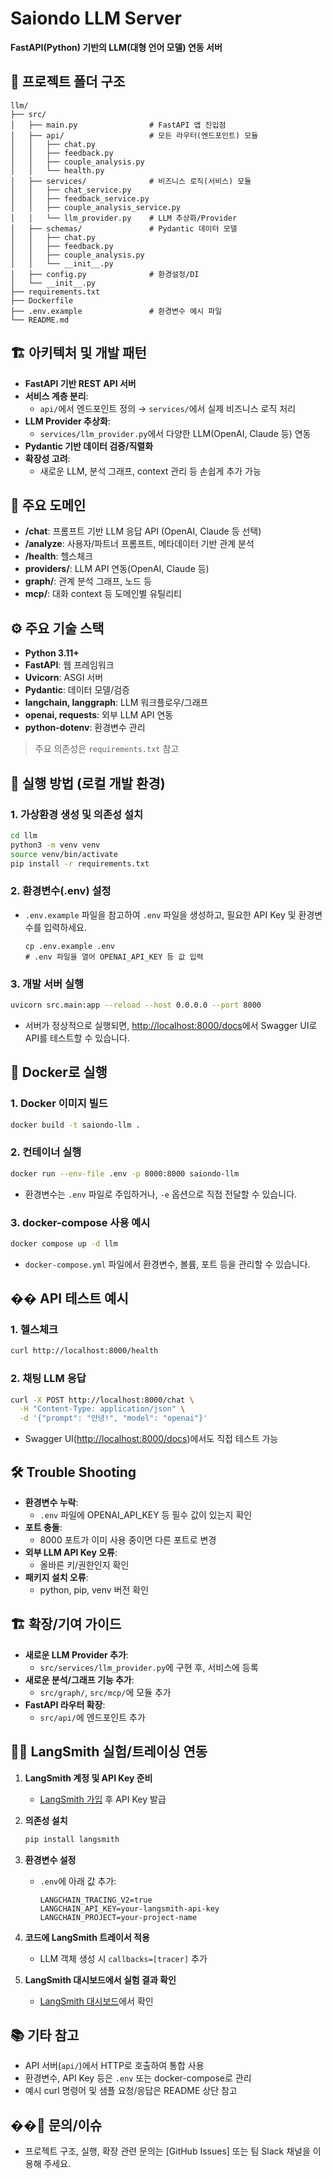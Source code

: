# Saiondo LLM Server

**FastAPI(Python) 기반의 LLM(대형 언어 모델) 연동 서버**

## 📁 프로젝트 폴더 구조

```
llm/
├── src/
│   ├── main.py                # FastAPI 앱 진입점
│   ├── api/                   # 모든 라우터(엔드포인트) 모듈
│   │   ├── chat.py
│   │   ├── feedback.py
│   │   ├── couple_analysis.py
│   │   └── health.py
│   ├── services/              # 비즈니스 로직(서비스) 모듈
│   │   ├── chat_service.py
│   │   ├── feedback_service.py
│   │   ├── couple_analysis_service.py
│   │   └── llm_provider.py    # LLM 추상화/Provider
│   ├── schemas/               # Pydantic 데이터 모델
│   │   ├── chat.py
│   │   ├── feedback.py
│   │   ├── couple_analysis.py
│   │   └── __init__.py
│   ├── config.py              # 환경설정/DI
│   └── __init__.py
├── requirements.txt
├── Dockerfile
├── .env.example               # 환경변수 예시 파일
└── README.md
```

## 🏗️ 아키텍처 및 개발 패턴

- **FastAPI 기반 REST API 서버**
- **서비스 계층 분리**:  
  - `api/`에서 엔드포인트 정의 → `services/`에서 실제 비즈니스 로직 처리
- **LLM Provider 추상화**:  
  - `services/llm_provider.py`에서 다양한 LLM(OpenAI, Claude 등) 연동
- **Pydantic 기반 데이터 검증/직렬화**
- **확장성 고려**:  
  - 새로운 LLM, 분석 그래프, context 관리 등 손쉽게 추가 가능

## 🧩 주요 도메인

- **/chat**: 프롬프트 기반 LLM 응답 API (OpenAI, Claude 등 선택)
- **/analyze**: 사용자/파트너 프롬프트, 메타데이터 기반 관계 분석
- **/health**: 헬스체크
- **providers/**: LLM API 연동(OpenAI, Claude 등)
- **graph/**: 관계 분석 그래프, 노드 등
- **mcp/**: 대화 context 등 도메인별 유틸리티

## ⚙️ 주요 기술 스택

- **Python 3.11+**
- **FastAPI**: 웹 프레임워크
- **Uvicorn**: ASGI 서버
- **Pydantic**: 데이터 모델/검증
- **langchain, langgraph**: LLM 워크플로우/그래프
- **openai, requests**: 외부 LLM API 연동
- **python-dotenv**: 환경변수 관리

> 주요 의존성은 `requirements.txt` 참고

## 🚀 실행 방법 (로컬 개발 환경)

### 1. **가상환경 생성 및 의존성 설치**

```sh
cd llm
python3 -m venv venv
source venv/bin/activate
pip install -r requirements.txt
```

### 2. **환경변수(.env) 설정**

- `.env.example` 파일을 참고하여 `.env` 파일을 생성하고, 필요한 API Key 및 환경변수를 입력하세요.
  ```
  cp .env.example .env
  # .env 파일을 열어 OPENAI_API_KEY 등 값 입력
  ```

### 3. **개발 서버 실행**

```sh
uvicorn src.main:app --reload --host 0.0.0.0 --port 8000
```
- 서버가 정상적으로 실행되면, [http://localhost:8000/docs](http://localhost:8000/docs)에서 Swagger UI로 API를 테스트할 수 있습니다.

## 🐳 Docker로 실행

### 1. **Docker 이미지 빌드**

```sh
docker build -t saiondo-llm .
```

### 2. **컨테이너 실행**

```sh
docker run --env-file .env -p 8000:8000 saiondo-llm
```

- 환경변수는 `.env` 파일로 주입하거나, `-e` 옵션으로 직접 전달할 수 있습니다.

### 3. **docker-compose 사용 예시**

```sh
docker compose up -d llm
```
- `docker-compose.yml` 파일에서 환경변수, 볼륨, 포트 등을 관리할 수 있습니다.

## �� API 테스트 예시

### 1. **헬스체크**

```sh
curl http://localhost:8000/health
```

### 2. **채팅 LLM 응답**

```sh
curl -X POST http://localhost:8000/chat \
  -H "Content-Type: application/json" \
  -d '{"prompt": "안녕!", "model": "openai"}'
```

- Swagger UI([http://localhost:8000/docs](http://localhost:8000/docs))에서도 직접 테스트 가능

## 🛠️ Trouble Shooting

- **환경변수 누락**:  
  - `.env` 파일에 OPENAI_API_KEY 등 필수 값이 있는지 확인
- **포트 충돌**:  
  - 8000 포트가 이미 사용 중이면 다른 포트로 변경
- **외부 LLM API Key 오류**:  
  - 올바른 키/권한인지 확인
- **패키지 설치 오류**:  
  - python, pip, venv 버전 확인

## 🏗️ 확장/기여 가이드

- **새로운 LLM Provider 추가**:  
  - `src/services/llm_provider.py`에 구현 후, 서비스에 등록
- **새로운 분석/그래프 기능 추가**:  
  - `src/graph/`, `src/mcp/`에 모듈 추가
- **FastAPI 라우터 확장**:  
  - `src/api/`에 엔드포인트 추가

## 🧑‍🔬 LangSmith 실험/트레이싱 연동

1. **LangSmith 계정 및 API Key 준비**  
   - [LangSmith 가입](https://smith.langchain.com/) 후 API Key 발급

2. **의존성 설치**  
   ```sh
   pip install langsmith
   ```

3. **환경변수 설정**  
   - `.env`에 아래 값 추가:
     ```
     LANGCHAIN_TRACING_V2=true
     LANGCHAIN_API_KEY=your-langsmith-api-key
     LANGCHAIN_PROJECT=your-project-name
     ```

4. **코드에 LangSmith 트레이서 적용**  
   - LLM 객체 생성 시 `callbacks=[tracer]` 추가

5. **LangSmith 대시보드에서 실험 결과 확인**  
   - [LangSmith 대시보드](https://smith.langchain.com/)에서 확인

## 📚 기타 참고

- API 서버(`api/`)에서 HTTP로 호출하여 통합 사용
- 환경변수, API Key 등은 `.env` 또는 docker-compose로 관리
- 예시 curl 명령어 및 샘플 요청/응답은 README 상단 참고

## ��‍🔬 문의/이슈

- 프로젝트 구조, 실행, 확장 관련 문의는 [GitHub Issues] 또는 팀 Slack 채널을 이용해 주세요.
